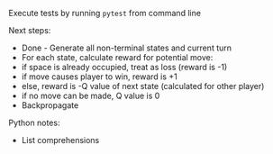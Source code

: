 Execute tests by running `pytest` from command line

Next steps:
- Done - Generate all non-terminal states and current turn
- For each state, calculate reward for potential move:
 - if space is already occupied, treat as loss (reward is -1)
 - if move causes player to win, reward is +1
 - else, reward is -Q value of next state (calculated for other player)
 - if no move can be made, Q value is 0
- Backpropagate

Python notes:
- List comprehensions
